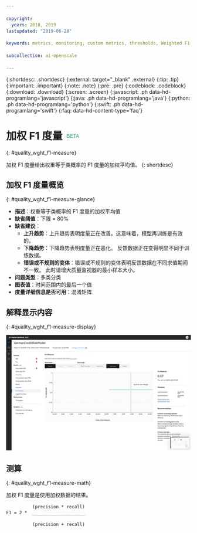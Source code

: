 ```yaml
---

copyright:
  years: 2018, 2019
lastupdated: "2019-06-28"

keywords: metrics, monitoring, custom metrics, thresholds, Weighted F1-Measure

subcollection: ai-openscale

---
```


{:shortdesc: .shortdesc}
{:external: target="_blank" .external}
{:tip: .tip}
{:important: .important}
{:note: .note}
{:pre: .pre}
{:codeblock: .codeblock}
{:download: .download}
{:screen: .screen}
{:javascript: .ph data-hd-programlang='javascript'}
{:java: .ph data-hd-programlang='java'}
{:python: .ph data-hd-programlang='python'}
{:swift: .ph data-hd-programlang='swift'}
{:faq: data-hd-content-type='faq'}

# 加权 F1 度量 ![beta 标记](images/beta.png)
{: #quality_wght_f1-measure}

加权 F1 度量给出权重等于类概率的 F1 度量的加权平均值。
{: shortdesc}

## 加权 F1 度量概览
{: #quality_wght_f1-measure-glance}

- **描述**：权重等于类概率的 F1 度量的加权平均值
- **缺省阈值**：下限 = 80%
- **缺省建议**：
   - **上升趋势**：上升趋势表明度量正在改善。这意味着，模型再训练是有效的。
   - **下降趋势**：下降趋势表明度量正在恶化。 反馈数据正在变得明显不同于训练数据。
   - **错误或不规则的变体**：错误或不规则的变体表明反馈数据在不同求值期间不一致。 此时请增大质量监视器的最小样本大小。
- **问题类型**：多类分类
- **图表值**：时间范围内的最后一个值
- **度量详细信息是否可用**：混淆矩阵

## 解释显示内容
{: #quality_wght_f1-measure-display}

![显示加权 F1 度量图表。](images/quality-f1-meas.png)

## 测算
{: #quality_wght_f1-measure-math}

加权 F1 度量是使用加权数据的结果。

```
          (precision * recall)
F1 = 2 *  ____________________

          (precision + recall)
```
